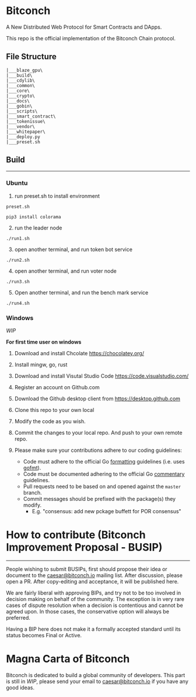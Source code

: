 # Bitconch 
A New Distributed Web Protocol for Smart Contracts and DApps. 

This repo is the official implementation of the Bitconch Chain protocol.

## File Structure

```
|___blaze_gpu\
|___build\
|___cdylib\
|___common\
|___core\
|___crypto\
|___docs\
|___gobin\
|___scripts\
|___smart_contract\
|___tokenissue\
|___vendor\
|___whitepaper\
|___deploy.py
|___preset.sh

```

## Build

---

### Ubuntu


1. run preset.sh to install environment

```
preset.sh
```

```
pip3 install colorama
```

2. run the leader node

```
./run1.sh
```

3. open another terminal, and run token bot service
```
./run2.sh

```
4. open another terminal, and run voter node 

```
./run3.sh

```

5. Open another terminal, and run the bench mark service


```
./run4.sh

```

### Windows


*WIP*

**For first time user on windows**
1. Download and install Chcolate https://chocolatey.org/
2. Install mingw, go, rust
3. Download and install Visutal Studio Code https://code.visualstudio.com/
4. Register an account on Github.com
5. Download the Github desktop client from https://desktop.github.com
6. Clone this repo to your own local
7. Modify the code as you wish.
8. Commit the changes to your local repo. And push to your own remote repo.
9. Please make sure your contributions adhere to our coding guidelines:

    * Code must adhere to the official Go [formatting](https://golang.org/doc/effective_go.html#formatting) guidelines (i.e. uses [gofmt](https://golang.org/cmd/gofmt/)).
    * Code must be documented adhering to the official Go [commentary](https://golang.org/doc/effective_go.html#commentary) guidelines.
    * Pull requests need to be based on and opened against the `master` branch.
    * Commit messages should be prefixed with the package(s) they modify.
      * E.g. "consensus: add new pckage buffett for POR consensus"


# How to contribute (Bitconch Improvement Proposal - BUSIP)

---

People wishing to submit BUSIPs, first should propose their idea or document to the caesar@bitconch.io mailing list. After discussion, please open a PR. After copy-editing and acceptance, it will be published here.

We are fairly liberal with approving BIPs, and try not to be too involved in decision making on behalf of the community. The exception is in very rare cases of dispute resolution when a decision is contentious and cannot be agreed upon. In those cases, the conservative option will always be preferred.

Having a BIP here does not make it a formally accepted standard until its status becomes Final or Active.


# Magna Carta of Bitconch
Bitconch is dedicated to build a global community of developers. This part is still in *WIP*, please send your email to caesar@bitconch.io if you have any good ideas.
